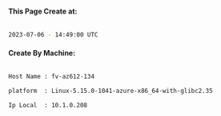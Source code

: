 
   
#### This Page Create at:

```bash

2023-07-06 - 14:49:00 UTC

```

#### Create By Machine:

```bash

Host Name : fv-az612-134

platform  : Linux-5.15.0-1041-azure-x86_64-with-glibc2.35

Ip Local  : 10.1.0.208

```

